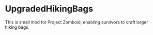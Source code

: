 # UpgradedHikingBags
This is small mod for Project Zomboid, enabling survivors to craft larger hiking bags.
